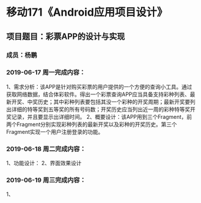 # 移动171《Android应用项目设计》
## 项目题目：彩票APP的设计与实现
### 成员：杨鹏

### 2019-06-17 周一完成内容：
1、需求分析：该APP是针对购买彩票的用户提供的一个方便的查询小工具。通过获取网络数据，结合体彩软件。得出一个彩票查询APP应当具备支持彩种列表、最新开奖、中奖历史；其中彩种列表要包括其没一个彩种的开奖周期；最新开奖要列出详细的特等奖到五等奖的所有号码数；开奖历史应当列出近一周的彩种特等奖开奖记录，并且要显示出详细时间。
2、概要设计：该APP用到三个Fragment，前两个Fragment分别实现彩种列表的最新开奖以及彩种的开奖历史。第三个Fragment实现一个用户注册登录的功能。


### 2019-06-18 周二完成内容：
1、功能设计：
2、界面效果设计


### 2019-06-19 周三完成内容：
1、
